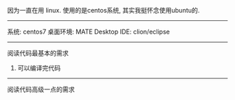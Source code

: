 因为一直在用 linux. 
使用的是centos系统, 其实我挺怀念使用ubuntu的.

---

系统: centos7
桌面环境: MATE Desktop
IDE: clion/eclipse

---

阅读代码最基本的需求

1. 可以编译完代码

---

阅读代码高级一点的需求
